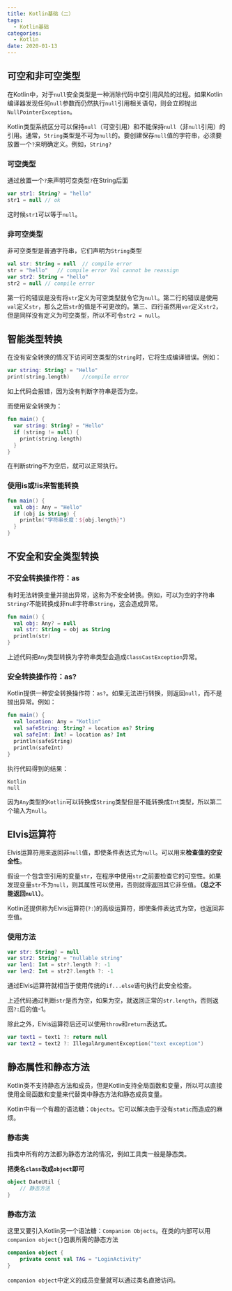 ```yaml
---
title: Kotlin基础（二）
tags:
  - Kotlin基础
categories: 
  - Kotlin
date: 2020-01-13
---
```


## 可空和非可空类型

在Kotlin中，对于`null`安全类型是一种消除代码中空引用风险的过程。如果Kotlin编译器发现任何`null`参数而仍然执行`null`引用相关语句，则会立即抛出`NullPointerException`。

Kotlin类型系统区分可以保持`null`（可空引用）和不能保持`null`（非`null`引用）的引用。通常，`String`类型是不可为`null`的。要创建保存`null`值的字符串，必须要放置一个`?`来明确定义。例如，`String?`

### 可空类型

通过放置一个`?`来声明可空类型`?`在String后面

<!-- more -->

```kotlin
var str1: String? = "hello"
str1 = null	// ok
```

这时候`str1`可以等于`null`。

### 非可空类型

非可空类型是普通字符串，它们声明为`String`类型

```kotlin
val str: String = null	// compile error
str = "hello"	// compile error Val cannot be reassign
var str2: String = "hello"
str2 = null	// compile error
```

第一行的错误是没有将`str`定义为可空类型就令它为`null`。第二行的错误是使用`val`定义`str`，那么之后`str`的值是不可更改的。第三、四行虽然用`var`定义`str2`，但是同样没有定义为可空类型，所以不可令`str2 = null`。

## 智能类型转换

在没有安全转换的情况下访问可空类型的`String`时，它将生成编译错误。例如：

```kotlin
var string: String? = "Hello"
print(string.length)	//compile error
```

如上代码会报错，因为没有判断字符串是否为空。

而使用安全转换为：

```kotlin
fun main() {
  var string: String? = "Hello"
  if (string != null) {
    print(string.length)
  }
}
```

在判断string不为空后，就可以正常执行。

### 使用is或!is来智能转换

```kotlin
fun main() {
  val obj: Any = "Hello"
  if (obj is String) {
    println("字符串长度：${obj.length}")
  }
}
```

## 不安全和安全类型转换

### 不安全转换操作符：as

有时无法转换变量并抛出异常，这称为不安全转换。例如，可以为空的字符串`String?`不能转换成非null字符串`String`，这会造成异常。

```kotlin
fun main() {
  val obj: Any? = null
  val str: String = obj as String
  println(str)
}
```

上述代码把`Any`类型转换为字符串类型会造成`ClassCastException`异常。

### 安全转换操作符：as?

Kotlin提供一种安全转换操作符：`as?`。如果无法进行转换，则返回`null`，而不是抛出异常。例如：

```kotlin
fun main() {
  val location: Any = "Kotlin"
  val safeString: String? = location as? String
  val safeInt: Int? = location as? Int
  println(safeString)
  println(safeInt)
}
```

执行代码得到的结果：

```
Kotlin
null
```

因为`Any`类型的`Kotlin`可以转换成`String`类型但是不能转换成`Int`类型，所以第二个输入为`null`。

## Elvis运算符

Elvis运算符用来返回非`null`值，即使条件表达式为`null`。可以用来**检查值的空安全性**。

假设一个包含空引用的变量`str`，在程序中使用`str`之前要检查它的可空性。如果发现变量`str`不为`null`，则其属性可以使用，否则就得返回其它非空值。**（总之不能返回`null`）**。

Kotlin还提供称为Elvis运算符(`?:`)的高级运算符，即使条件表达式为空，也返回非空值。

### 使用方法

```kotlin
var str: String? = null
var str2: String? = "nullable string"
var len1: Int = str?.length ?: -1
var len2: Int = str2?.length ?: -1
```

通过Elvis运算符就相当于使用传统的`if...else`语句执行此安全检查。

上述代码通过判断`str`是否为空，如果为空，就返回正常的`str.length`，否则返回`?:`后的值-1。

除此之外，Elvis运算符后还可以使用`throw`和`return`表达式。

```kotlin
var text1 = text1 ?: return null
var text2 = text2 ?: IllegalArgumentException("text exception")
```

## 静态属性和静态方法

Kotlin类不支持静态方法和成员，但是Kotlin支持全局函数和变量，所以可以直接使用全局函数和变量来代替类中静态方法和静态成员变量。

Kotlin中有一个有趣的语法糖：`Objects`。它可以解决由于没有`static`而造成的麻烦。

### 静态类

指类中所有的方法都为静态方法的情况，例如工具类一般是静态类。

**把类名`class`改成`object`即可**

```kotlin
object DateUtil {
    // 静态方法
}
```

### 静态方法

这里又要引入Kotlin另一个语法糖：`Companion Objects`。在类的内部可以用`companion object{}`包裹所需的静态方法

```kotlin
companion object {
    private const val TAG = "LoginActivity"
}
```

`companion object`中定义的成员变量就可以通过类名直接访问。











